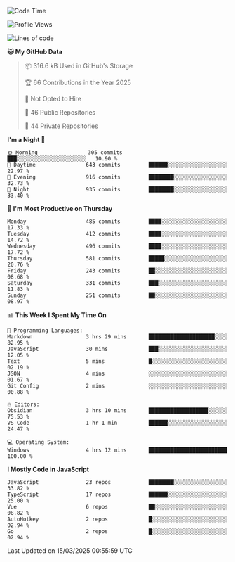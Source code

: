 <!--START_SECTION:waka-->
![Code Time](http://img.shields.io/badge/Code%20Time-929%20hrs%2059%20mins-blue)

![Profile Views](http://img.shields.io/badge/Profile%20Views-13-blue)

![Lines of code](https://img.shields.io/badge/From%20Hello%20World%20I%27ve%20Written-1.1%20million%20lines%20of%20code-blue)

**🐱 My GitHub Data** 

> 📦 316.6 kB Used in GitHub's Storage 
 > 
> 🏆 66 Contributions in the Year 2025
 > 
> 🚫 Not Opted to Hire
 > 
> 📜 46 Public Repositories 
 > 
> 🔑 44 Private Repositories 
 > 
**I'm a Night 🦉** 

```text
🌞 Morning                305 commits         ███░░░░░░░░░░░░░░░░░░░░░░   10.90 % 
🌆 Daytime                643 commits         ██████░░░░░░░░░░░░░░░░░░░   22.97 % 
🌃 Evening                916 commits         ████████░░░░░░░░░░░░░░░░░   32.73 % 
🌙 Night                  935 commits         ████████░░░░░░░░░░░░░░░░░   33.40 % 
```
📅 **I'm Most Productive on Thursday** 

```text
Monday                   485 commits         ████░░░░░░░░░░░░░░░░░░░░░   17.33 % 
Tuesday                  412 commits         ████░░░░░░░░░░░░░░░░░░░░░   14.72 % 
Wednesday                496 commits         ████░░░░░░░░░░░░░░░░░░░░░   17.72 % 
Thursday                 581 commits         █████░░░░░░░░░░░░░░░░░░░░   20.76 % 
Friday                   243 commits         ██░░░░░░░░░░░░░░░░░░░░░░░   08.68 % 
Saturday                 331 commits         ███░░░░░░░░░░░░░░░░░░░░░░   11.83 % 
Sunday                   251 commits         ██░░░░░░░░░░░░░░░░░░░░░░░   08.97 % 
```


📊 **This Week I Spent My Time On** 

```text
💬 Programming Languages: 
Markdown                 3 hrs 29 mins       █████████████████████░░░░   82.95 % 
JavaScript               30 mins             ███░░░░░░░░░░░░░░░░░░░░░░   12.05 % 
Text                     5 mins              █░░░░░░░░░░░░░░░░░░░░░░░░   02.19 % 
JSON                     4 mins              ░░░░░░░░░░░░░░░░░░░░░░░░░   01.67 % 
Git Config               2 mins              ░░░░░░░░░░░░░░░░░░░░░░░░░   00.88 % 

🔥 Editors: 
Obsidian                 3 hrs 10 mins       ███████████████████░░░░░░   75.53 % 
VS Code                  1 hr 1 min          ██████░░░░░░░░░░░░░░░░░░░   24.47 % 

💻 Operating System: 
Windows                  4 hrs 12 mins       █████████████████████████   100.00 % 
```

**I Mostly Code in JavaScript** 

```text
JavaScript               23 repos            ████████░░░░░░░░░░░░░░░░░   33.82 % 
TypeScript               17 repos            ██████░░░░░░░░░░░░░░░░░░░   25.00 % 
Vue                      6 repos             ██░░░░░░░░░░░░░░░░░░░░░░░   08.82 % 
AutoHotkey               2 repos             █░░░░░░░░░░░░░░░░░░░░░░░░   02.94 % 
Go                       2 repos             █░░░░░░░░░░░░░░░░░░░░░░░░   02.94 % 
```




 Last Updated on 15/03/2025 00:55:59 UTC
<!--END_SECTION:waka-->
